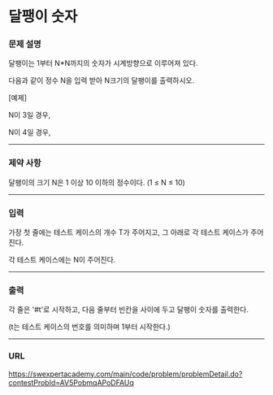 # 달팽이 숫자

### 문제 설명

달팽이는 1부터 N*N까지의 숫자가 시계방향으로 이루어져 있다.

다음과 같이 정수 N을 입력 받아 N크기의 달팽이를 출력하시오.


[예제]

N이 3일 경우,
 



N이 4일 경우,
 
-----------
### 제약 사항

달팽이의 크기 N은 1 이상 10 이하의 정수이다. (1 ≤ N ≤ 10)

-----------
### 입력

가장 첫 줄에는 테스트 케이스의 개수 T가 주어지고, 그 아래로 각 테스트 케이스가 주어진다.

각 테스트 케이스에는 N이 주어진다.

-----------
### 출력

각 줄은 '#t'로 시작하고, 다음 줄부터 빈칸을 사이에 두고 달팽이 숫자를 출력한다.

(t는 테스트 케이스의 번호를 의미하며 1부터 시작한다.)

-----------
### URL

https://swexpertacademy.com/main/code/problem/problemDetail.do?contestProbId=AV5PobmqAPoDFAUq
